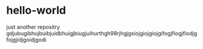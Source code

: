 # hello-world
just another repositry
gdjubugibhujbuibjuidbhuigjbiugjuihurthgh98rjhgjgsiojgiojgiojgifogjfiogjfiodjgfojgjidjgoidjgodi
